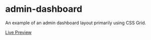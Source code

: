 # admin-dashboard

An example of an admin dashboard layout primarily using CSS Grid.

[Live Preview](https://pmcmahan1.github.io/admin-dashboard)
